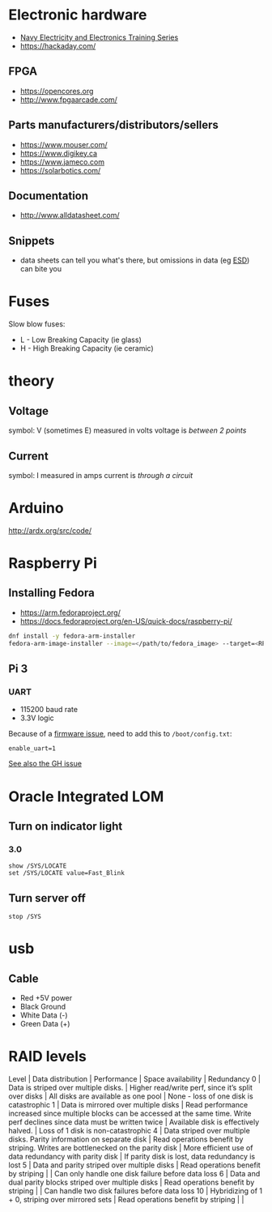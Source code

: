 # Electronic hardware

* [Navy Electricity and Electronics Training Series](https://www.hnsa.org/resources/manuals-documents/2575-2/)
* <https://hackaday.com/>

## FPGA

* <https://opencores.org>
* <http://www.fpgaarcade.com/>

## Parts manufacturers/distributors/sellers

* <https://www.mouser.com/>
* <https://www.digikey.ca>
* <https://www.jameco.com>
* <https://solarbotics.com/>

## Documentation

* <http://www.alldatasheet.com/>

## Snippets

* data sheets can tell you what's there, but omissions in data (eg [ESD](https://warmcat.com/2016/11/21/let's-play-what's-my-esd-rating.html)) can bite you

<!---
https://blog.jessfraz.com/post/why-open-source-firmware-is-important-for-security
-->


# Fuses

Slow blow fuses:

- L - Low Breaking Capacity (ie glass)
- H - High Breaking Capacity (ie ceramic)


# theory

## Voltage
symbol: V (sometimes E)
measured in volts
voltage is *between 2 points*

## Current
symbol: I
measured in amps
current is *through a circuit*


# Arduino

<http://ardx.org/src/code/>

# Raspberry Pi

## Installing Fedora

* https://arm.fedoraproject.org/
* https://docs.fedoraproject.org/en-US/quick-docs/raspberry-pi/

```bash
dnf install -y fedora-arm-installer
fedora-arm-image-installer --image=</path/to/fedora_image> --target=<RPi_Version> --media=/dev/<sd_card_device> --resizefs
```

## Pi 3

### UART

* 115200 baud rate
* 3.3V logic

Because of a [firmware
issue](https://www.raspberrypi.org/forums/viewtopic.php?f=28&t=141195), need to
add this to `/boot/config.txt`:

```
enable_uart=1
```

[See also the GH issue](https://github.com/raspberrypi/firmware/issues/553#issuecomment-199486644)
# Oracle Integrated LOM

## Turn on indicator light

### 3.0

	show /SYS/LOCATE
	set /SYS/LOCATE value=Fast_Blink


## Turn server off

	stop /SYS

# usb

## Cable

* Red +5V power
* Black Ground
* White Data (-)
* Green Data (+)


# RAID levels

Level | Data distribution                                                     | Performance                                                                                                                             | Space availability | Redundancy
0     | Data is striped over multiple disks.                                  | Higher read/write perf, since it’s split over disks                                                                                     | All disks are available as one pool                              | None - loss of one disk is catastrophic
1     | Data is mirrored over multiple disks                                  | Read performance increased since multiple blocks can be accessed at the same time. Write perf declines since data must be written twice | Available disk is effectively halved.                                                                 | Loss of 1 disk is non-catastrophic
4     | Data striped over multiple disks. Parity information on separate disk | Read operations benefit by striping. Writes are bottlenecked on the parity disk                                                         | More efficient use of data redundancy with parity disk                                        | If parity disk is lost, data redundancy is lost
5     | Data and parity striped over multiple disks                           | Read operations benefit by striping                                                                                                     |                                               | Can only handle one disk failure before data loss
6     | Data and dual parity blocks striped over multiple disks               | Read operations benefit by striping                                                                                                     |                                               | Can handle two disk failures before data loss
10    | Hybridizing of 1 + 0, striping over mirrored sets                     | Read operations benefit by striping                                                                                                     |                                               |

